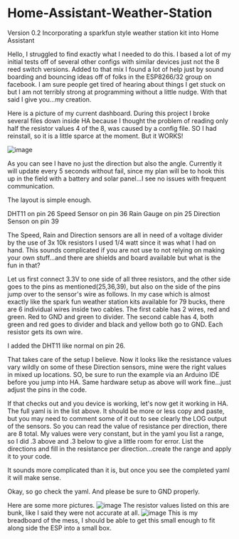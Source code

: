 # Home-Assistant-Weather-Station
Version 0.2
Incorporating a sparkfun style weather station kit into Home Assistant 

Hello, I struggled to find exactly what I needed to do this.  I based a lot of my initial tests off of several other configs with similar devices just not the 8 reed switch versions.  Added to that mix I found a lot of help just by sound boarding and bouncing ideas off of folks in the ESP8266/32 group on facebook.  I am sure people get tired of hearing about things I get stuck on but I am not terribly strong at programming without a little nudge.  With that said I give you...my creation.

Here is a picture of my current dashboard.  During this project I broke several files down inside HA because I thought the problem of reading only half the resistor values 4 of the 8, was caused by a config file.  SO I had reinstall, so it is a little sparce at the moment. But it WORKS!

![image](https://github.com/jumper-d-1981/Home-Assistant-Weather-Station/assets/80989663/a2f30459-399f-41fb-8543-9d352310b6f8)

As you can see I have no just the direction but also the angle.  Currently it will update every 5 seconds without fail, since my plan will be to hook this up in the field with a battery and solar panel...I see no issues with frequent communication.

The layout is simple enough.

DHT11 on pin 26
Speed Sensor on pin 36
Rain Gauge on pin 25
Direction Senson on pin 39

The Speed, Rain and Direction sensors are all in need of a voltage divider by the use of 3x 10k resistors I used 1/4 watt since it was what I had on hand.  This sounds complicated if you are not use to not relying on making your own stuff...and there are shields and board available but what is the fun in that?

Let us first connect 3.3V to one side of all three resistors, and the other side goes to the pins as mentioned(25,36,39), but also on the side of the pins jump over to the sensor's wire as follows.  In my case which is almost exactly like the spark fun weather station kits available for 79 bucks, there are 6 individual wires inside two cables.  The first cable has 2 wires, red and green.  Red to GND and green to divider.  The second cable has 4, both green and red goes to divider and black and yellow both go to GND.  Each resistor gets its own wire.  

I added the DHT11 like normal on pin 26.

That takes care of the setup I believe.
Now it looks like the resistance values vary wildly on some of these Direction sensors, mine were the right values in mixed up locations.  SO, be sure to run the example via an Arduino IDE before you jump into HA.  Same hardware setup as above will work fine...just adjust the pins in the code.

If that checks out and you device is working, let's now get it working in HA.  The full yaml is in the list above.  It should be more or less copy and paste, but you may need to comment some of it out to see clearly the LOG output of the sensors.  So you can read the value of resistance per direction, there are 8 total.  My values were very constant, but in the yaml you list a range, so I did .3 above and .3 below to give a little room for error.  List the directions and fill in the resistance per direction...create the range and apply it to your code.

It sounds more complicated than it is, but once you see the completed yaml it will make sense.

Okay, so go check the yaml.  And please be sure to GND properly.

Here are some more pictures.
![image](https://github.com/jumper-d-1981/Home-Assistant-Weather-Station/assets/80989663/901ddb09-e850-4e29-8b2c-88abf9465008)
The resistor values listed on this are bunk, like I said they were not accurate at all.
![image](https://github.com/jumper-d-1981/Home-Assistant-Weather-Station/assets/80989663/6bc3ceab-0b84-4c9e-ac7f-beab1e290d9d)
This is my breadboard of the mess, I should be able to get this small enough to fit along side the ESP into a small box.






